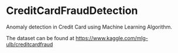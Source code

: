 # CreditCardFraudDetection
Anomaly detection in Credit Card using Machine Learning Algorithm.

The dataset can be found at https://www.kaggle.com/mlg-ulb/creditcardfraud
